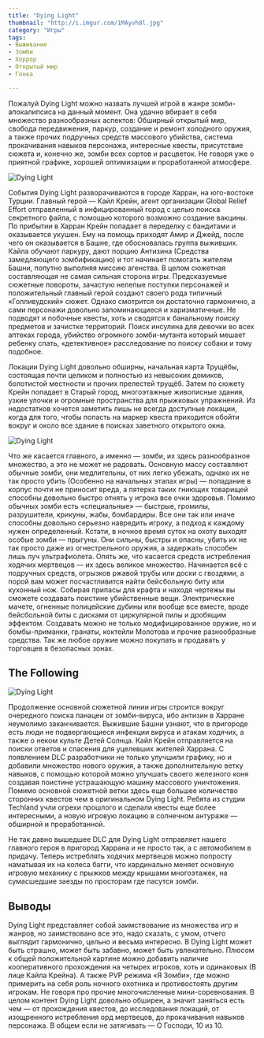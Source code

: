 ```yaml
---
title: "Dying Light"
thumbnail: "http://i.imgur.com/1MAyvh8l.jpg"
category: "Игры"
tags:
- Выживание
- Зомби
- Хоррор
- Открытый мир
- Гонка

---
```


Пожалуй Dying Light можно назвать лучшей игрой в жанре зомби-апокалипсиса на данный момент. Она удачно вбирает в себя множество разнообразных аспектов: Обширный открытый мир, свобода передвижения, паркур, создание и ремонт холодного оружия, а также прочих подручных средств массового убийства, система прокачивания навыков персонажа, интересные квесты, присутствие сюжета и, конечно же, зомби всех сортов и расцветок. Не говоря уже о приятной графике, хорошей оптимизации и проработанной атмосфере.

![Dying Light](http://i.imgur.com/1MAyvh8.jpg)

События Dying Light разворачиваются в городе Харран, на юго-востоке Турции. Главный герой — Кайл Крейн, агент организации Global Relief Effort отправленный в инфицированный город с целью поиска секретного файла, с помощью которого возможно создание вакцины. По прибытии в Харран Крейн попадает в переделку с бандитами и оказывается укушен. Ему на помощь приходят Амир и Джейд, после чего он оказывается в Башне, где обосновалась группа выживших. Кайла обучают паркуру, дают порцию Антизина (Средства замедляющего зомбификацию) и тот начинает помогать жителям Башни, попутно выполняя миссию агенства. В целом сюжетная составляющая не самая сильная сторона игры. Предсказуемые сюжетные повороты, зачастую нелепые поступки персонажей и положительный главный герой создают своего рода типичный «Голливудский» сюжет. Однако смотрится он достаточно гармонично, а сами персонажи довольно запоминающиеся и харизматичные. Не подводят и побочные квесты, хоть и сводятся к банальному поиску предметов и зачистке территорий. Поиск инсулина для девочки во всех аптеках города, убийство огромного зомби-мутанта который мешает ребенку спать, «детективное» расследование по поиску собаки и тому подобное.

Локации Dying Light довольно обширны, начальная карта Трущёбы, состоящая почти целиком и полностью из невысоких домиков, болотистой местности и прочих прелестей трущёб. Затем по сюжету Крейн попадает в Старый город, многоэтажные живописные здания, узкие улочки и огромные пространства для прыжковых упражнений. Из недостатков хочется заметить лишь не всегда доступные локации, когда для того, чтобы попасть на маркер квеста приходится обойти вокруг и около все здание в поисках заветного открытого окна. 

![Dying Light](http://i.imgur.com/U47o1a3.jpg)

Что же касается главного, а именно — зомби, их здесь разнообразное множество, а это не может не радовать. Основную массу составляют обычные зомби, они медлительны, от них легко убежать, однако их не так просто убить (Особенно на начальных этапах игры) — попадание в корпус почти не приносит вреда, а пятерка таких гниющих товарищей способны довольно быстро отнять у игрока все очки здоровья. Помимо обычных зомби есть «специальные» — быстрые, громилы, разрушители, крикуны, жабы, бомбардиры. Все они так или иначе способны довольно серьезно навредить игроку, а подход к каждому нужен определенный. Кстати, в ночное время суток на охоту выходят особые зомби — прыгуны. Они сильны, быстры и опасны, убить их не так просто даже из огнестрельного оружия, а задержать способен лишь луч ультрафиолета. Опять же, что касается средств истребления ходячих мертвецов — их здесь великое множество. Начинается всё с подручных средств, огрызков ржавой трубы или доски с гвоздями, а порой вам может посчастливится найти бейсбольную биту или кухонный нож. Собирая припасы для крафта и находя чертежы вы сможете создавать поистине убийственные вещи. Электрические мачете, огненные полицейские дубины или вообще все вместе, вроде бейсбольной биты с дисками от циркулярной пилы и дробящим эффектом. Создавать можно не только модифицированное оружие, но и бомбы-приманки, гранаты, коктейли Молотова и прочие разнообразные средства. Так же любое оружие можно покупать и продавать у торговцев в безопасных зонах.

## The Following

![Dying Light](http://i.imgur.com/UqffZNJ.jpg)

<p main>Продолжение основной сюжетной линии игры строится вокруг очередного поиска панацеи от зомби-вируса, ибо антизин в Харране неумолимо заканчивается. Выжившие Башни узнают, что в пригороде есть люди не подвергающиеся инфекции вируса и атакам ходячих, а также о неком культе Детей Солнца. Кайл Крейн отправляется на поиски ответов и спасения для уцелевших жителей Харрана. С появлением DLC разработчики не только улучшили графику, но и добавили множество нового оружия, а также дополнительную ветку навыков, с помощью которой можно улучшать своего железного коня создавая поистине устрашающую машину массового уничтожения. Помимо основной сюжетной ветки здесь еще большее количество сторонних квестов чем в оригинальном Dying Light. Ребята из студии Techland учли огрехи прошлого и сделали квесты еще более интересными, а новую игровую локацию в солнечном антураже — обширной и проработанной.</p>

<p aside>Не так давно вышедшее DLC для Dying Light отправляет нашего главного героя в пригород Харрана и не просто так, а с автомобилем в придачу. Теперь истреблять ходячих мертвецов можно попросту наматывая их на колеса багги, что кардинально меняет основную игровую механику с прыжков между крышами многоэтажек, на сумасшедшие заезды по просторам где пасутся зомби.</p>

## Выводы

Dying Light представляет собой заимствование из множества игр и жанров, но заимствовано все это, надо сказать, с умом, отчего выглядит гармонично, цельно и весьма интересно. В Dying Light может быть страшно, может быть забавно, может быть увлекательно. Плюсом к общей положительной картине можно добавить наличие кооперативного прохождения на четырех игроков, хоть и одинаковых (В лице Кайла Крейна). А также PVP режима «Я Зомби», где можно примерить на себя роль ночного охотника и противостоять другим игрокам. Не говоря про прочие многочисленные мини-соревнования. В целом контент Dying Light довольно обширен, а значит заняться есть чем — от прохождения квестов, до исследования локаций, от изощренного истребления орд мертвецов, до прокачивания навыков персонажа. В общем если не затягивать — О Господи, 10 из 10.